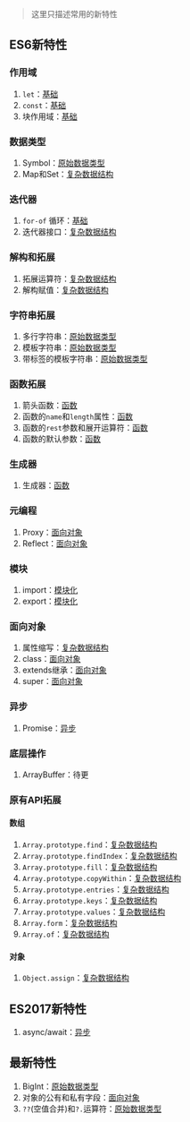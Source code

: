 > 这里只描述常用的新特性

## ES6新特性

### 作用域

1.	`let`：[基础](js/base.md)
2.	`const`：[基础](js/base.md)
3.	块作用域：[基础](js/base.md)

### 数据类型
1.	Symbol：[原始数据类型](js/data.md)
2.	Map和Set：[复杂数据结构](js/ds.md)

### 迭代器

1.	`for-of` 循环：[基础](js/base.md)
2.	迭代器接口：[复杂数据结构](js/ds.md)

### 解构和拓展
1.	拓展运算符：[复杂数据结构](js/ds.md)
2.	解构赋值：[复杂数据结构](js/ds.md)

### 字符串拓展
1.	多行字符串：[原始数据类型](js/data.md)
2.	模板字符串：[原始数据类型](js/data.md)
3.	带标签的模板字符串：[原始数据类型](js/data.md)

### 函数拓展
1.	箭头函数：[函数](js/function.md)
2.	函数的`name`和`length`属性：[函数](js/function.md)
3.	函数的`rest`参数和展开运算符：[函数](js/function.md)
4.	函数的默认参数：[函数](js/function.md)

### 生成器
1.	生成器：[函数](js/function.md)

### 元编程
1.	Proxy：[面向对象](js/oop.md)
2.	Reflect：[面向对象](js/oop.md)

### 模块
1.	import：[模块化](js/module.md)
2.	export：[模块化](js/module.md)

### 面向对象
1.	属性缩写：[复杂数据结构](ds.md)
2.	class：[面向对象](js/oop.md)
3.	extends继承：[面向对象](js/oop.md)
4.	super：[面向对象](js/oop.md)

### 异步
1.	Promise：[异步](js/async.md)

### 底层操作
1.	ArrayBuffer：待更

### 原有API拓展
#### 数组
1.	`Array.prototype.find`：[复杂数据结构](js/ds.md)
2.	`Array.prototype.findIndex`：[复杂数据结构](js/ds.md)
3.	`Array.prototype.fill`：[复杂数据结构](js/ds.md)
4.	`Array.prototype.copyWithin`：[复杂数据结构](js/ds.md)
3.	`Array.prototype.entries`：[复杂数据结构](js/ds.md)
2.	`Array.prototype.keys`：[复杂数据结构](js/ds.md)
3.	`Array.prototype.values`：[复杂数据结构](js/ds.md)
4.	`Array.form`：[复杂数据结构](ds.md)
5.	`Array.of`：[复杂数据结构](js/ds.md)

#### 对象
1.	`Object.assign`：[复杂数据结构](js/ds.md)

## ES2017新特性
1.	async/await：[异步](js/async.md)

## 最新特性

1.	BigInt：[原始数据类型](js/data.md)
2.	对象的公有和私有字段：[面向对象](js/oop.md)
3.	`??`(空值合并)和`?.`运算符：[原始数据类型](js/data.md)

